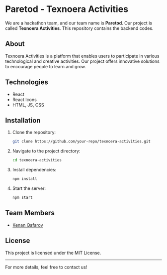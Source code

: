 ﻿# Paretod - Texnoera Activities

We are a hackathon team, and our team name is **Paretod**. Our project is called **Texnoera Activities**.
This repository contains the backend codes.

## About

Texnoera Activities is a platform that enables users to participate in various technological and creative activities. Our project offers innovative solutions to encourage people to learn and grow.

## Technologies

- React
- React Icons
- HTML, JS, CSS

## Installation

1. Clone the repository:
   ```sh
   git clone https://github.com/your-repo/texnoera-activities.git
   ```
2. Navigate to the project directory:
   ```sh
   cd texnoera-activities
   ```
3. Install dependencies:
   ```sh
   npm install
   ```
4. Start the server:
   ```sh
   npm start
   ```

## Team Members

- [Kenan Qafarov](https://github.com/kenanqafarov)

## License

This project is licensed under the MIT License.

---

For more details, feel free to contact us!
